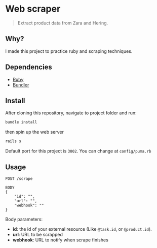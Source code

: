 # Web scraper
> Extract product data from Zara and Hering.

## Why?
I made this project to practice ruby and scraping techniques.

## Dependencies
- [Ruby](https://www.ruby-lang.org/en/)
- [Bundler](https://bundler.io/) 

## Install
After cloning this repository, navigate to project folder and run:
```bash
bundle install
```
then spin up the web server
```bash
rails s
```
Default port for this project is `3002`. You can change at `config/puma.rb`

## Usage
```
POST /scrape

BODY
{
    "id": "",
    "url": "",
    "webhook": ""
}
```
Body parameters:
- **id**: the id of your external resource (Like `@task.id`, or `@product.id`).
- **url**: URL to be scrapped
- **webhook**: URL to notify when scrape finishes
